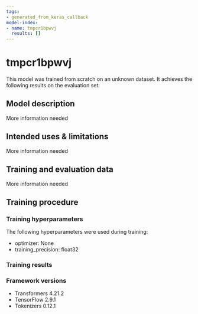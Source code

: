 ```yaml
---
tags:
- generated_from_keras_callback
model-index:
- name: tmpcr1bpwvj
  results: []
---
```


<!-- This model card has been generated automatically according to the information Keras had access to. You should
probably proofread and complete it, then remove this comment. -->

# tmpcr1bpwvj

This model was trained from scratch on an unknown dataset.
It achieves the following results on the evaluation set:


## Model description

More information needed

## Intended uses & limitations

More information needed

## Training and evaluation data

More information needed

## Training procedure

### Training hyperparameters

The following hyperparameters were used during training:
- optimizer: None
- training_precision: float32

### Training results



### Framework versions

- Transformers 4.21.2
- TensorFlow 2.9.1
- Tokenizers 0.12.1
